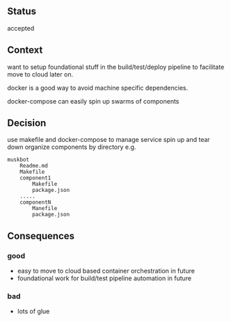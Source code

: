 ## Status
accepted

## Context
want to setup foundational stuff in the build/test/deploy pipeline
to facilitate move to cloud later on.

docker is a good way to avoid machine specific dependencies.

docker-compose can easily spin up swarms of components

## Decision

use makefile and docker-compose to manage service spin up and tear down
organize components by directory e.g.

    muskbot
        Readme.md
        Makefile
        component1
            Makefile
            package.json
        .....
        componentN
            Manefile
            package.json

## Consequences
### good
- easy to move to cloud based container orchestration in future
- foundational work for build/test pipeline automation in future

### bad
- lots of glue